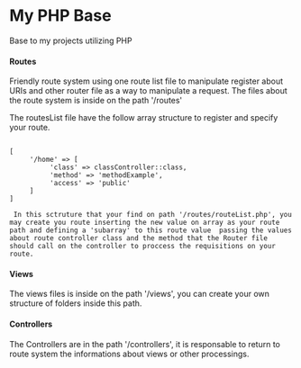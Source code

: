 # My PHP Base
Base to my projects utilizing PHP

<p>
<h4> Routes </h4>
Friendly route system using one route list file to manipulate register about URIs and other router file as a way to manipulate a request.
The files about the route system is inside on the path '/routes'

The routesList file have the follow array structure to register and specify your route.

<code>
[
     '/home' => [
          'class' => classController::class,
          'method' => 'methodExample',
          'access' => 'public'
     ]
]
</code>

     In this sctruture that your find on path '/routes/routeList.php', you may create you route inserting the new value on array as your route path and defining a 'subarray' to this route value  passing the values about route controller class and the method that the Router file should call on the controller to proccess the requisitions on your route. 

</p>

<p>
<h4> Views </h4>
The views files is inside on the path '/views', you can create your own structure of folders inside this path.
</p>

<p>
<h4> Controllers </h4>
The Controllers are in the path '/controllers', it is responsable to return to route system the informations about views or other processings.
</p>